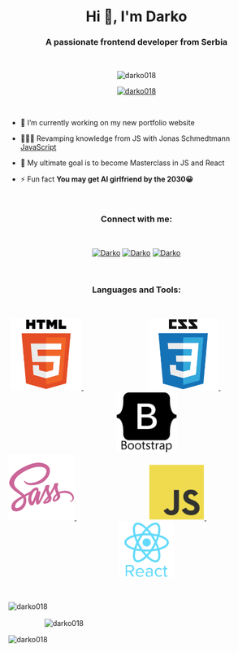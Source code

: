 <h1 align="center">Hi 👋, I'm Darko</h1>
<h3 align="center">A passionate frontend developer from Serbia</h3>
<br>
<p align="center"> <img src="https://komarev.com/ghpvc/?username=darko018&label=Profile%20views&color=0e75b6&style=flat" alt="darko018" /> </p>

<p align="center"> <a href="https://github.com/ryo-ma/github-profile-trophy"><img src="https://github-profile-trophy.vercel.app/?username=darko018" alt="darko018" /></a> </p>
<br>

- 🔭 I’m currently working on my new portfolio website
- 👨🏼‍🎓 Revamping knowledge from JS with Jonas Schmedtmann [JavaScript](https://github.com/jonasschmedtmann)
- 🏁 My ultimate goal is to become Masterclass in JS and React   

- ⚡ Fun fact **You may get AI girlfriend by the 2030😀**
<br>

<h3 align="center">Connect with me:</h3><br>
<p align="center">
<a href="https://www.linkedin.com/in/darko-kovacevic-a60248115/" target="_blank"><img src="https://img.shields.io/badge/LinkedIn-0077B5?style=for-the-badge&logo=linkedin&logoColor=white" alt="Darko" /></a>
<a href="https://www.instagram.com/darko.kovacevic018/" target="_blank"><img src="https://img.shields.io/badge/-Instagram-e4405f?style=for-the-badge&logo=appveyor&logo=Instagram&logoColor=white" alt="Darko" /></a>
<a href="mailto:darkokovacevic018@gmail.com" target="_blank"><img src="https://img.shields.io/badge/Gmail-D14836?style=for-the-badge&logo=gmail&logoColor=white" alt="Darko" /></a>
</p>

<br>
<h3 align="center">Languages and Tools:</h3><br>
<p align="center"> 
<a href="https://www.w3.org/html/" target="_blank"> <img src="https://raw.githubusercontent.com/devicons/devicon/master/icons/html5/html5-original-wordmark.svg" alt="html5" width="140" height="140"/> </a> &nbsp &nbsp &nbsp &nbsp &nbsp &nbsp &nbsp &nbsp &nbsp &nbsp &nbsp &nbsp &nbsp &nbsp &nbsp &nbsp
<a href="https://www.w3schools.com/css/" target="_blank"> 
<img src="https://raw.githubusercontent.com/devicons/devicon/master/icons/css3/css3-original-wordmark.svg" alt="css3" width="140" height="140"/> </a> &nbsp &nbsp &nbsp &nbsp &nbsp &nbsp &nbsp &nbsp &nbsp &nbsp &nbsp &nbsp &nbsp &nbsp &nbsp &nbsp
<a href="https://getbootstrap.com" target="_blank"><img src="https://raw.githubusercontent.com/devicons/devicon/master/icons/bootstrap/bootstrap-plain-wordmark.svg" alt="bootstrap" width="120" height="120"/> </a> <br>
<a href="https://sass-lang.com" target="_blank"> <img src="https://raw.githubusercontent.com/devicons/devicon/master/icons/sass/sass-original.svg" alt="sass" width="130" height="130"/> </a> &nbsp &nbsp &nbsp &nbsp &nbsp &nbsp &nbsp &nbsp &nbsp &nbsp &nbsp &nbsp  &nbsp &nbsp &nbsp &nbsp  &nbsp &nbsp
<a href="https://developer.mozilla.org/en-US/docs/Web/JavaScript" target="_blank"> <img src="https://raw.githubusercontent.com/devicons/devicon/master/icons/javascript/javascript-original.svg" alt="javascript" width="110" height="110"/> </a> &nbsp &nbsp &nbsp &nbsp &nbsp &nbsp &nbsp &nbsp &nbsp &nbsp &nbsp &nbsp &nbsp &nbsp &nbsp &nbsp &nbsp &nbsp &nbsp &nbsp
<a href="https://reactjs.org/" target="_blank"> <img src="https://raw.githubusercontent.com/devicons/devicon/master/icons/react/react-original-wordmark.svg" alt="react" width="110" height="110"/> </a>
</p><br>
<p><img align="left" src="https://github-readme-stats.vercel.app/api/top-langs?username=darko018&show_icons=true&locale=en&layout=compact" alt="darko018" /></p><br>

<p>&nbsp &nbsp &nbsp &nbsp &nbsp&nbsp &nbsp &nbsp &nbsp &nbsp<img align="center" src="https://github-readme-stats.vercel.app/api?username=darko018&show_icons=true&locale=en" alt="darko018" /></p>

<p><img align="center" src="https://github-readme-streak-stats.herokuapp.com/?user=darko018&" alt="darko018" /></p>

